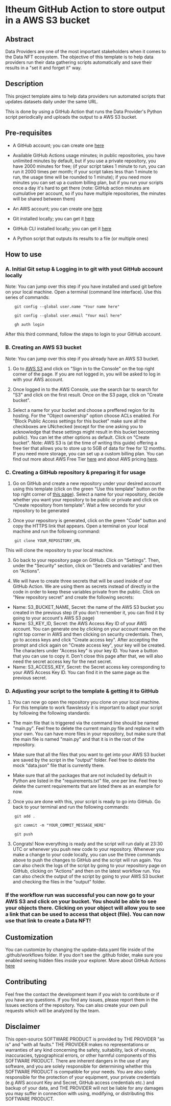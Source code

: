 # Itheum GitHub Action to store output in a AWS S3 bucket

## Abstract

Data Providers are one of the most important stakeholders when it comes to the Data NFT ecosystem. The objective of this template is to help data providers run their data gathering scripts automatically and save their results in a "set it and forget it" way.

## Description

This project template aims to help data providers run automated scripts that updates datasets daily under the same URL.

This is done by using a GitHub Action that runs the Data Provider's Python script periodically and uploads the output to a AWS S3 bucket.

## Pre-requisites

- A GitHub account; you can create one [here](https://github.com/signup)

- Available GitHub Actions usage minutes; in public repositories, you have unlimited minutes by default, but if you use a private repository, you have 2000 minutes for free; (if your script takes 1 minute to run, you can run it 2000 times per month; if your script takes less than 1 minute to run, the usage time will be rounded to 1 minute); if you need more minutes you can set up a custom billing plan, but if you run your scripts once a day it's hard to get there (note: GitHub action minutes are cumulative per account, so if you have multiple repositories, the minutes will be shared between them)

- An AWS account; you can create one [here](https://portal.aws.amazon.com/billing/signup#/start)

- Git installed locally; you can get it [here](https://git-scm.com/downloads)

- GitHub CLI installed locally; you can get it [here](https://cli.github.com/)

- A Python script that outputs its results to a file (or multiple ones)

## How to use

### A. Initial Git setup & Logging in to git with yout GitHub account locally

Note: You can jump over this step if you have installed and used git before on your local machine.
Open a terminal (command line interface). Use this series of commands:

```
    git config --global user.name "Your name here"
```

```
    git config --global user.email "Your mail here"
```

```
    gh auth login
```

After this third command, follow the steps to login to your GitHub account.

### B. Creating an AWS S3 bucket

Note: You can jump over this step if you already have an AWS S3 bucket.

1. Go to [AWS S3](https://aws.amazon.com/) and click on "Sign in to the Console" on the top right corner of the page. If you are not logged in, you will be asked to log in with your AWS account.

2. Once logged in to the AWS Console, use the search bar to search for "S3" and click on the first result. Once on the S3 page, click on "Create bucket".

3. Select a name for your bucket and choose a preffered region for its hosting. For the "Object ownership" option choose ACLs enabled. For "Block Public Access settings for this bucket" make sure all the checkboxes are UNchecked (except for the one asking you to acknowledge that these settings might result in this bucket becoming public). You can let the other options as default. Click on "Create bucket". Note: AWS S3 is (at the time of writing this guide) offering a free tier that allows you to store up to 5GB of data for free for 12 months. If you need more storage, you can set up a custom billing plan. You can find out more about AWS Free Tier [here](https://aws.amazon.com/free/) and about AWS pricing [here](https://aws.amazon.com/s3/pricing/).

### C. Creating a GitHub repository & preparing it for usage

1. Go on GitHub and create a new repository under your desired account using this template (click on the green "Use this template" button on the top right corner of [this page](https://github.com/Itheum/auto-data-generation-action)). Select a name for your repository, decide whether you want your repository to be public or private and click on "Create repository from template". Wait a few seconds for your repository to be generated

2. Once your repository is generated, click on the green "Code" button and copy the HTTPS link that appears. Open a terminal on your local machine and run the following command:

```
    git clone YOUR_REPOSITORY_URL
```

This will clone the repository to your local machine.

3. Go back to your repository page on GitHub. Click on "Settings". Then, under the "Security" section, click on "Secrets and variables" and then on "Actions".

4. We will have to create three secrets that will be used inside of our GitHub Action. We are using them as secrets instead of directly in the code in order to keep these variables private from the public. Click on "New repository secret" and create the following secrets:

- Name: S3_BUCKET_NAME, Secret: the name of the AWS S3 bucket you created in the previous step (if you don't remember it, you can find it by going to your account's AWS S3 page)
- Name: S3_KEY_ID, Secret: the AWS Access Key ID of your AWS account. You can generate one by clicking on your account name on the right top corner in AWS and then clicking on security credentials. Then, go to access keys and click "Create access key". After accepting the prompt and click again on "Create access key", your key will be created. The characters under "Access key" is your key ID. You have a button that you can use to copy it. Don't close this page after that, we will also need the secret access key for the next secret.
- Name: S3_ACCESS_KEY, Secret: the Secret access key coresponding to your AWS Access Key ID. You can find it in the same page as the previous secret.

### D. Adjusting your script to the template & getting it to GitHub

1. You can now go open the repository you clone on your local machine. For this template to work flawslessly it is important to adapt your script by following the following standards:

- The main file that is triggered via the command line should be named "main.py". Feel free to delete the current main.py file and replace it with your own. You can have more files in your repository, but make sure that the main file is named "main.py" and that it is in the root of the repository.

- Make sure that all the files that you want to get into your AWS S3 bucket are saved by the script in the "output" folder. Feel free to delete the mock "data.json" file that is currently there.

- Make sure that all the packages that are not included by default in Python are listed in the "requirements.txt" file, one per line. Feel free to delete the current requirements that are listed there as an example for now.

2. Once you are done with this, your script is ready to go into GitHub. Go back to your terminal and run the following commands:

```
    git add .
```

```
    git commit -m "YOUR_COMMIT_MESSAGE_HERE"
```

```
    git push
```

3. Congrats! Now everything is ready and the script will run daily at 23:30 UTC or whenever you push new code to your repository. Whenever you make a change to your code locally, you can use the three commands above to push the changes to GitHub and the script will run again. You can also check the logs of the script by going to your repository page on GitHub, clicking on "Actions" and then on the latest workflow run. You can also check the output of the script by going to your AWS S3 bucket and checking the files in the "output" folder.

### If the workflow run was successful you can now go to your AWS S3 and click on your bucket. You should be able to see your objects there. Clicking on your object will allow you to see a link that can be used to access that object (file). You can now use that link to create a Data NFT!

## Customization

You can customize by changing the update-data.yaml file inside of the .github/workflows folder. If you don't see the .github folder, make sure you enabled seeing hidden files inside your explorer. More about GitHub Actions [here](https://docs.github.com/en/actions)

## Contributing

Feel free the contact the development team if you wish to contribute or if you have any questions. If you find any issues, please report them in the Issues sections of the repository. You can also create your own pull requests which will be analyzed by the team.

## Disclaimer

This open-source SOFTWARE PRODUCT is provided by THE PROVIDER "as is" and "with all faults." THE PROVIDER makes no representations or warranties of any kind concerning the safety, suitability, lack of viruses, inaccuracies, typographical errors, or other harmful components of this SOFTWARE PRODUCT. There are inherent dangers in the use of any software, and you are solely responsible for determining whether this SOFTWARE PRODUCT is compatible for your needs. You are also solely responsible for the protection of your equipment, your private credentials (e.g AWS account Key and Secret, GitHub access credentials etc.) and backup of your data, and THE PROVIDER will not be liable for any damages you may suffer in connection with using, modifying, or distributing this SOFTWARE PRODUCT.
